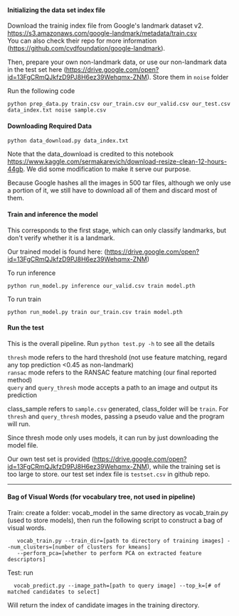 
#### Initializing the data set index file 
Download the trainig index file from Google's landmark dataset v2. https://s3.amazonaws.com/google-landmark/metadata/train.csv  
You can also check their repo for more information (https://github.com/cvdfoundation/google-landmark).

Then, prepare your own non-landmark data, or use our non-landmark data in the test set here (https://drive.google.com/open?id=13FgCRmQJkfzD9PJ8H6ez39Wehqmx-ZNM). Store them in `noise` folder

Run the following code
```
python prep_data.py train.csv our_train.csv our_valid.csv our_test.csv data_index.txt noise sample.csv
```

#### Downloading Required Data

```
python data_download.py data_index.txt
```

Note that the data_download is credited to this notebook https://www.kaggle.com/sermakarevich/download-resize-clean-12-hours-44gb. We did some modification to make it serve our purpose. 

Because Google hashes all the images in 500 tar files, although we only use a portion of it, we still have to download all of them and discard most of them. 


#### Train and inference the model
This corresponds to the first stage, which can only classify landmarks, but don't verify whether it is a landmark. 

Our trained model is found here: (https://drive.google.com/open?id=13FgCRmQJkfzD9PJ8H6ez39Wehqmx-ZNM)

To run inference 
```
python run_model.py inference our_valid.csv train model.pth
```

To run train
```
python run_model.py train our_train.csv train model.pth
```

#### Run the test
This is the overall pipeline. Run `python test.py -h` to see all the details

`thresh` mode refers to the hard threshold (not use feature matching, regard any top prediction <0.45 as non-landmark)  
`ransac` mode refers to the RANSAC feature matching (our final reported method)  
`query` and `query_thresh` mode accepts a path to an image and output its prediction

class_sample refers to `sample.csv` generated, class_folder will be `train`. For `thresh` and `query_thresh` modes, passing a pseudo value and the program will run. 

Since thresh mode only uses models, it can run by just downloading the model file. 

Our own test set is provided (https://drive.google.com/open?id=13FgCRmQJkfzD9PJ8H6ez39Wehqmx-ZNM), while the training set is too large to store. our test set index file is `testset.csv` in github repo.

-------------------------------------------------------------------------------------
#### Bag of Visual Words (for vocabulary tree, not used in pipeline)  

Train: create a folder: vocab_model in the same directory as vocab_train.py (used to store models), then run the following script to construct a bag of visual words.    

       vocab_train.py --train_dir=[path to directory of training images] --num_clusters=[number of clusters for kmeans] 
       --perform_pca=[whether to perform PCA on extracted feature descriptors]
       
Test: run  

      vocab_predict.py --image_path=[path to query image] --top_k=[# of matched candidates to select]  
      
   Will return the index of candidate images in the training directory.
